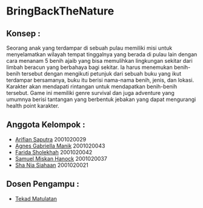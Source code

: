 # BringBackTheNature

## Konsep : 
Seorang anak yang terdampar di sebuah pulau memiliki misi untuk menyelamatkan wilayah tempat tinggalnya yang berada di pulau lain dengan cara menanam 5 benih ajaib yang bisa memulihkan lingkungan sekitar dari limbah beracun yang berbahaya bagi sekitar. Ia harus menemukan benih-benih tersebut dengan mengikuti petunjuk dari sebuah buku yang ikut terdampar bersamanya, buku itu berisi nama-nama benih, jenis, dan lokasi. Karakter akan mendapati rintangan untuk mendapatkan benih-benih tersebut. Game ini memiliki genre survival dan juga adventure yang umumnya berisi tantangan yang berbentuk jebakan yang dapat mengurangi health point karakter. 

## Anggota Kelompok : 

- [Arifian Saputra](https://github.com/arifian853) 2001020029
- [Agnes Gabriella Manik](https://github.com/Agnesgabriella) 2001020043
- [Farida Sholekhah](https://github.com/Farida146) 2001020042
- [Samuel Miskan Hanock](https://github.com/SamuelMiskan9) 2001020037
- [Sha Nia Siahaan](https://github.com/shaniashn) 2001020021

## Dosen Pengampu : 
- [Tekad Matulatan](https://github.com/tekad-matulatan)
